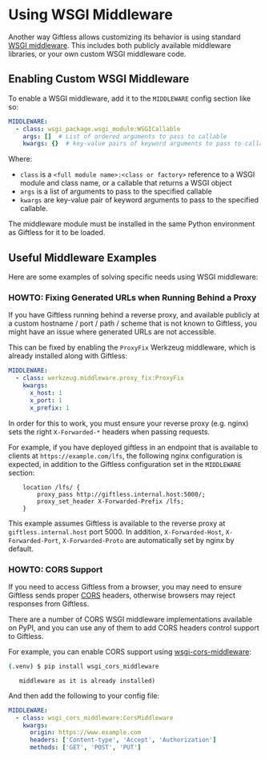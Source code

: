 # Using WSGI Middleware

Another way Giftless allows customizing its behavior is using standard 
[WSGI middleware](https://en.wikipedia.org/wiki/Web_Server_Gateway_Interface#WSGI_middleware). 
This includes both publicly available middleware libraries, or your own custom
WSGI middleware code. 

## Enabling Custom WSGI Middleware

To enable a WSGI middleware, add it to the `MIDDLEWARE` config section like so:

```yaml
MIDDLEWARE:
  - class: wsgi_package.wsgi_module:WSGICallable
    args: []  # List of ordered arguments to pass to callable
    kwargs: {}  # key-value pairs of keyword arguments to pass to callable
```

Where:
* `class` is a `<full module name>:<class or factory>` reference to a WSGI module
and class name, or a callable that returns a WSGI object
* `args` is a list of arguments to pass to the specified callable
* `kwargs` are key-value pair of keyword arguments to pass to the specified callable. 

The middleware module must be installed in the same Python environment as Giftless
for it to be loaded. 

## Useful Middleware Examples

Here are some examples of solving specific needs using WSGI middleware: 

### HOWTO: Fixing Generated URLs when Running Behind a Proxy
If you have Giftless running behind a reverse proxy, and available
publicly at a custom hostname / port / path / scheme that is not known to
Giftless, you might have an issue where generated URLs are not accessible. 

This can be fixed by enabling the `ProxyFix` Werkzeug middleware, which
is already installed along with Giftless:

```yaml
MIDDLEWARE:
  - class: werkzeug.middleware.proxy_fix:ProxyFix
    kwargs:
      x_host: 1
      x_port: 1
      x_prefix: 1
```

In order for this to work, you must ensure your reverse proxy (e.g. nginx) 
sets the right `X-Forwarded-*` headers when passing requests. 

For example, if you have deployed giftless in an endpoint that is available to 
clients at `https://example.com/lfs`, the following nginx configuration is 
expected, in addition to the Giftless configuration set in the `MIDDLEWARE` 
section:

```
    location /lfs/ {
        proxy_pass http://giftless.internal.host:5000/;
        proxy_set_header X-Forwarded-Prefix /lfs;
    }
```

This example assumes Giftless is available to the reverse proxy at
`giftless.internal.host` port 5000. In addition, `X-Forwarded-Host`, 
`X-Forwarded-Port`, `X-Forwarded-Proto` are automatically set by nginx by
default.  

### HOWTO: CORS Support

If you need to access Giftless from a browser, you may need to ensure 
Giftless sends proper [CORS](https://developer.mozilla.org/en-US/docs/Web/HTTP/CORS) 
headers, otherwise browsers may reject responses from Giftless. 

There are a number of CORS WSGI middleware implementations available on PyPI,
and you can use any of them to add CORS headers control support to Giftless. 

For example, you can enable CORS support using 
[wsgi-cors-middleware](https://github.com/moritzmhmk/wsgi-cors-middleware):

```bash
(.venv) $ pip install wsgi_cors_middleware
```

```note:: when using the Giftless Docker image, there is no need to install this
   middleware as it is already installed)
```

And then add the following to your config file:

```yaml
MIDDLEWARE:
  - class: wsgi_cors_middleware:CorsMiddleware
    kwargs:
      origin: https://www.example.com
      headers: ['Content-type', 'Accept', 'Authorization']
      methods: ['GET', 'POST', 'PUT']
```
